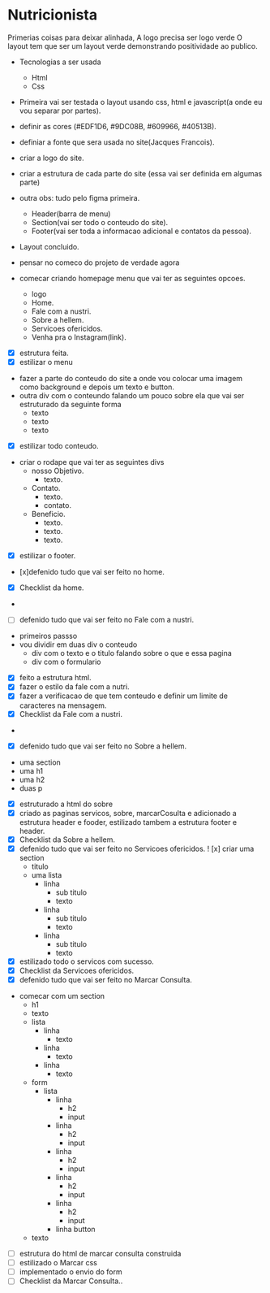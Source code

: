 # Nutricionista
Primerias coisas para deixar alinhada,
A logo precisa ser logo verde
    O layout tem que ser um layout verde demonstrando positividade ao publico.

- Tecnologias a ser usada 
    - Html
    - Css
- Primeira vai ser testada o layout usando css, html e javascript(a onde eu vou separar por partes).

- definir as cores (#EDF1D6, #9DC08B, #609966, #40513B).
- definiar a fonte que sera usada no site(Jacques Francois).
- criar a logo do site.
- criar a estrutura de cada parte do site (essa vai ser definida em algumas parte)
- outra obs: tudo pelo figma primeira.
    - Header(barra de menu)
    - Section(vai ser todo o conteudo do site).
    - Footer(vai ser toda a informacao adicional e contatos da pessoa).
- Layout concluido.
- pensar no comeco do projeto de verdade agora
- comecar criando homepage menu que vai ter as seguintes opcoes.
    - logo 
    - Home.
    - Fale com a nustri.
    - Sobre a hellem. 
    - Servicoes ofericidos.
    - Venha pra o Instagram(link).
- [x] estrutura feita.
- [x] estilizar o menu
- fazer a parte do conteudo do site a onde vou colocar uma imagem como background e depois um texto e button.
- outra div com o conteundo falando um pouco sobre ela que vai ser estruturado da seguinte forma
    - texto
    - texto
    - texto
- [x] estilizar todo conteudo.
- criar o rodape que vai ter as seguintes divs 
    - nosso Objetivo.
        - texto.
    - Contato.
        - texto.
        - contato.
    - Beneficio.
        - texto. 
        - texto.
        - texto.
- [x] estilizar o footer. 
- [x]defenido tudo que vai ser feito no home.
- [x] Checklist da home.
-
- [ ] defenido tudo que vai ser feito no  Fale com a nustri.
- primeiros passso
- vou dividir em duas div o conteudo
    - div com o texto e o titulo falando sobre o que e essa pagina
    - div com o formulario
- [x] feito a estrutura html.
- [x] fazer o estilo da fale com a nutri.
- [x] fazer a verificacao de que tem conteudo e definir um limite de caracteres na mensagem.
- [x] Checklist da Fale com a nustri.
-  
- [x] defenido tudo que vai ser feito no  Sobre a hellem.
- uma section 
- uma h1
- uma h2
- duas p
- [x] estruturado a html do sobre
- [x] criado as paginas servicos, sobre, marcarCosulta e adicionado a estrutura header e fooder, estilizado tambem a estrutura footer e header.
- [x] Checklist da Sobre a hellem.
- [x] defenido tudo que vai ser feito no  Servicoes ofericidos.
! [x] criar uma section 
    - titulo
    - uma lista
        - linha
            - sub titulo
            - texto
        - linha
            - sub titulo
            - texto
        - linha
            - sub titulo
            - texto
- [x] estilizado todo o servicos com sucesso.
- [x] Checklist da Servicoes ofericidos.
- [x] defenido tudo que vai ser feito no  Marcar Consulta.
- comecar com um section 
    - h1
    - texto
    - lista
        - linha
            - texto
        - linha
            - texto
        - linha
            - texto
    - form
        - lista
            - linha
                - h2
                - input
            - linha
                - h2
                - input
            - linha
                - h2
                - input
            - linha
                - h2
                - input
            - linha 
                - h2
                - input
            - linha
                button
    - texto
- [ ] estrutura do html de marcar consulta construida
- [ ] estilizado o Marcar css
- [ ] implementado o envio do form
- [ ] Checklist da Marcar Consulta..